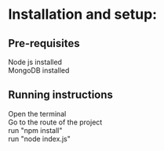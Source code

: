 # Installation and setup:

## Pre-requisites

Node js installed\
MongoDB installed

## Running instructions

Open the terminal\
Go to the route of the project\
run "npm install"\
run "node index.js"
